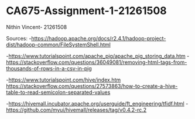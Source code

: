 # CA675-Assignment-1-21261508

Nithin Vincent- 21261508





Sources:
-https://hadoop.apache.org/docs/r2.4.1/hadoop-project-dist/hadoop-common/FileSystemShell.html

-https://www.tutorialspoint.com/apache_pig/apache_pig_storing_data.htm
-https://stackoverflow.com/questions/36049081/removing-html-tags-from-thousands-of-rows-in-a-csv-in-pig

-https://www.tutorialspoint.com/hive/index.htm
https://stackoverflow.com/questions/27573863/how-to-create-a-hive-table-to-read-semicolon-separated-values

-https://hivemall.incubator.apache.org/userguide/ft_engineering/tfidf.html
-https://github.com/myui/hivemall/releases/tag/v0.4.2-rc.2

